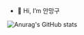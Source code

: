 - 👋 Hi, I’m 안망구


![Anurag's GitHub stats](https://github-readme-stats.vercel.app/api?username=akdgns12&show_icons=true&theme=swift)

<!---
akdgns12/akdgns12 is a ✨ special ✨ repository because its `README.md` (this file) appears on your GitHub profile.
You can click the Preview link to take a look at your changes.
--->

